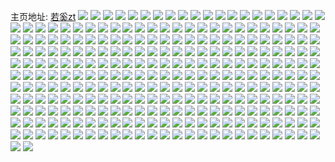 主页地址: [若奚zt](https://weibo.com/u/6126825936) 
![](https://wx4.sinaimg.cn/mw2000/006GDxjaly1h975k16fiej33402c0qv7.jpg) 
![](https://wx4.sinaimg.cn/mw2000/006GDxjaly1h975jzjzi9j33402c0hdv.jpg) 
![](https://wx4.sinaimg.cn/mw2000/006GDxjaly1h975k29331j31sc2dse82.jpg) 
![](https://wx4.sinaimg.cn/mw2000/006GDxjaly1h975k2mnuuj30zj1ben0x.jpg) 
![](https://wx4.sinaimg.cn/mw2000/006GDxjaly1h8v0ushclwj31sc2dsx6p.jpg) 
![](https://wx4.sinaimg.cn/mw2000/006GDxjaly1h8v0urs23oj31sc2dsu0x.jpg) 
![](https://wx4.sinaimg.cn/mw2000/006GDxjaly1h8v0ut9brlj31sc2dsqv5.jpg) 
![](https://wx4.sinaimg.cn/mw2000/006GDxjaly1h8v0uty6ydj31sc2csu0x.jpg) 
![](https://wx4.sinaimg.cn/mw2000/006GDxjaly1h8v0uunc84j31r62dsu0x.jpg) 
![](https://wx4.sinaimg.cn/mw2000/006GDxjaly1h8v0uveg2pj31sc2dsu0x.jpg) 
![](https://wx4.sinaimg.cn/mw2000/006GDxjaly1h8v0uw26vaj31sc2dsu0x.jpg) 
![](https://wx4.sinaimg.cn/mw2000/006GDxjaly1h8v0uwyp7hj31sc2dsqv5.jpg) 
![](https://wx4.sinaimg.cn/mw2000/006GDxjaly1h8v0uxs8ghj31sc2ds4qq.jpg) 
![](https://wx4.sinaimg.cn/mw2000/006GDxjaly1h8jwq7pzvtj31sc2dsnpd.jpg) 
![](https://wx4.sinaimg.cn/mw2000/006GDxjaly1h8jwq8lh25j31sc2dsqv5.jpg) 
![](https://wx4.sinaimg.cn/mw2000/006GDxjaly1h8jwq6uhbbj31sc2dsqv5.jpg) 
![](https://wx4.sinaimg.cn/mw2000/006GDxjaly1h7zv7nm2i3j31sc2dse82.jpg) 
![](https://wx4.sinaimg.cn/mw2000/006GDxjaly1h7zv7p1m89j31sc2dse82.jpg) 
![](https://wx4.sinaimg.cn/mw2000/006GDxjaly1h7opfkpz8hj31sc2dsb2a.jpg) 
![](https://wx4.sinaimg.cn/mw2000/006GDxjaly1h7np0avhlxj31sc2dsx6r.jpg) 
![](https://wx4.sinaimg.cn/mw2000/006GDxjaly1h7np0fr7suj31sc2dsx6r.jpg) 
![](https://wx4.sinaimg.cn/mw2000/006GDxjaly1h7np0599q4j31sc2dsx6r.jpg) 
![](https://wx4.sinaimg.cn/mw2000/006GDxjaly1h7np0k2vpmj31sc2ds1kz.jpg) 
![](https://wx4.sinaimg.cn/mw2000/006GDxjaly1h7bl0ssknmj31sc2ds7wh.jpg) 
![](https://wx4.sinaimg.cn/mw2000/006GDxjaly1h7bl0trhj5j31sc2dse82.jpg) 
![](https://wx4.sinaimg.cn/mw2000/006GDxjaly1h7bl0uqz9aj31sc2dsnh0.jpg) 
![](https://wx4.sinaimg.cn/mw2000/006GDxjaly1h7bl0r5vrfj31sc2ds1l5.jpg) 
![](https://wx4.sinaimg.cn/mw2000/006GDxjaly1h78av4ap3hj31u32r41kz.jpg) 
![](https://wx4.sinaimg.cn/mw2000/006GDxjaly1h78av5af39j31ql2lvnpe.jpg) 
![](https://wx4.sinaimg.cn/mw2000/006GDxjaly1h78av6f3znj31ub2rh4ij.jpg) 
![](https://wx4.sinaimg.cn/mw2000/006GDxjaly1h78av78ftvj31lz2ey4qq.jpg) 
![](https://wx4.sinaimg.cn/mw2000/006GDxjaly1h78av7yo8dj30wk1cv45o.jpg) 
![](https://wx4.sinaimg.cn/mw2000/006GDxjaly1h78av8gi4rj31591pv7wh.jpg) 
![](https://wx4.sinaimg.cn/mw2000/006GDxjaly1h72nl7rcw9j313u1gv185.jpg) 
![](https://wx4.sinaimg.cn/mw2000/006GDxjagy1h5p24f5qg1j32c03407wh.jpg) 
![](https://wx4.sinaimg.cn/mw2000/006GDxjagy1h5p24bv3a0j31sc2ds7l9.jpg) 
![](https://wx4.sinaimg.cn/mw2000/006GDxjagy1h5p24he62lj32c03404m7.jpg) 
![](https://wx4.sinaimg.cn/mw2000/006GDxjagy1h5p24iwf5gj31sc2dsu0y.jpg) 
![](https://wx4.sinaimg.cn/mw2000/006GDxjagy1h5hxppzwawj30zo256qv5.jpg) 
![](https://wx4.sinaimg.cn/mw2000/006GDxjagy1h4xi2qrl38j30zo2561ky.jpg) 
![](https://wx4.sinaimg.cn/mw2000/006GDxjagy1h4r5j66gw5j33344mo4qs.jpg) 
![](https://wx4.sinaimg.cn/mw2000/006GDxjagy1h4r5jbf1ukj33344moe88.jpg) 
![](https://wx4.sinaimg.cn/mw2000/006GDxjagy1h4nzk5lv6cj31900u0wjx.jpg) 
![](https://wx4.sinaimg.cn/mw2000/006GDxjagy1h4nzk3xijrj30ek0c8mxo.jpg) 
![](https://wx4.sinaimg.cn/mw2000/006GDxjagy1h4dgiedhraj31151cpe81.jpg) 
![](https://wx4.sinaimg.cn/mw2000/006GDxjagy1h4dgifcnv1j30w919ktsx.jpg) 
![](https://wx4.sinaimg.cn/mw2000/006GDxjagy1h4dgigc3yrj318y0kj1bw.jpg) 
![](https://wx4.sinaimg.cn/mw2000/006GDxjagy1h4co205zzkj335s23y1kx.jpg) 
![](https://wx4.sinaimg.cn/mw2000/006GDxjagy1h4b5q7qfi6j32ip1ognpd.jpg) 
![](https://wx4.sinaimg.cn/mw2000/006GDxjagy1h4b5q86ydzj30j60iz74w.jpg) 
![](https://wx4.sinaimg.cn/mw2000/006GDxjagy1gtspg4odzkj61900u0aej02.jpg) 
![](https://wx4.sinaimg.cn/mw2000/006GDxjagy1gtspfxezp3j60u0190jx902.jpg) 
![](https://wx4.sinaimg.cn/mw2000/006GDxjagy1gtspfyj1w7j61900u0qb402.jpg) 
![](https://wx4.sinaimg.cn/mw2000/006GDxjagy1gtspfzu265j60u019047w02.jpg) 
![](https://wx4.sinaimg.cn/mw2000/006GDxjagy1gtspg15jhjj60u0190gtj02.jpg) 
![](https://wx4.sinaimg.cn/mw2000/006GDxjagy1gtspg2bw3bj61900u00yq02.jpg) 
![](https://wx4.sinaimg.cn/mw2000/006GDxjagy1gtspfu13idj61900u0dlo02.jpg) 
![](https://wx4.sinaimg.cn/mw2000/006GDxjagy1gtspfw2t6nj61900u07d902.jpg) 
![](https://wx4.sinaimg.cn/mw2000/006GDxjagy1gtspg3kaqcj61900u0dnw02.jpg) 
![](https://wx4.sinaimg.cn/mw2000/006GDxjagy1gtitn2afegj31900u0tfc.jpg) 
![](https://wx4.sinaimg.cn/mw2000/006GDxjagy1gsikgnvwa4j318z0u010p.jpg) 
![](https://wx4.sinaimg.cn/mw2000/006GDxjagy1gsikgolr8fj30u018zdnp.jpg) 
![](https://wx4.sinaimg.cn/mw2000/006GDxjagy1gsikgp1pyzj30u018ztgz.jpg) 
![](https://wx4.sinaimg.cn/mw2000/006GDxjagy1gsikgo8pmdj30u018zgri.jpg) 
![](https://wx4.sinaimg.cn/mw2000/006GDxjagy1gsikgqa2h7j318z0u047d.jpg) 
![](https://wx4.sinaimg.cn/mw2000/006GDxjagy1gsikgpg9ixj30u018zwmx.jpg) 
![](https://wx4.sinaimg.cn/mw2000/006GDxjagy1gsikgquardj318z0u0thj.jpg) 
![](https://wx4.sinaimg.cn/mw2000/006GDxjagy1gsikgnenlmj318z0u0qc8.jpg) 
![](https://wx4.sinaimg.cn/mw2000/006GDxjagy1gsikgr7vl5j318z0u0ahh.jpg) 
![](https://wx4.sinaimg.cn/mw2000/006GDxjagy1gs3jx3cdjij30u0140grw.jpg) 
![](https://wx4.sinaimg.cn/mw2000/006GDxjagy1gs3jx2o009j30u0140gs5.jpg) 
![](https://wx4.sinaimg.cn/mw2000/006GDxjagy1grttyenxwzj31021c2nay.jpg) 
![](https://wx4.sinaimg.cn/mw2000/006GDxjagy1grsyj5sk5hj333k4n4b2g.jpg) 
![](https://wx4.sinaimg.cn/mw2000/006GDxjagy1grpqk3px74j31900u0n79.jpg) 
![](https://wx4.sinaimg.cn/mw2000/006GDxjagy1grpqka95kqj31900u07i2.jpg) 
![](https://wx4.sinaimg.cn/mw2000/006GDxjagy1grpqk1sdf6j31900u0tjj.jpg) 
![](https://wx4.sinaimg.cn/mw2000/006GDxjagy1grpqk4su2jj31900u047s.jpg) 
![](https://wx4.sinaimg.cn/mw2000/006GDxjagy1grpqk68i3cj30u0190wof.jpg) 
![](https://wx4.sinaimg.cn/mw2000/006GDxjagy1grpqk0896ej31900u014e.jpg) 
![](https://wx4.sinaimg.cn/mw2000/006GDxjagy1grpqk7b2w9j30u0190qbc.jpg) 
![](https://wx4.sinaimg.cn/mw2000/006GDxjagy1grpqk8k7x1j31900u07d3.jpg) 
![](https://wx4.sinaimg.cn/mw2000/006GDxjagy1grpqkbp4g5j31900u0k0u.jpg) 
![](https://wx4.sinaimg.cn/mw2000/006GDxjagy1grmgwrhf27j30u018zgva.jpg) 
![](https://wx4.sinaimg.cn/mw2000/006GDxjagy1grmgwsdacjj318z0u0dpi.jpg) 
![](https://wx4.sinaimg.cn/mw2000/006GDxjagy1grmgwqjt45j30u011ijzr.jpg) 
![](https://wx4.sinaimg.cn/mw2000/006GDxjagy1grmgwuqi52j318z0u0npe.jpg) 
![](https://wx4.sinaimg.cn/mw2000/006GDxjagy1gri537q0mgj30u019wqcf.jpg) 
![](https://wx4.sinaimg.cn/mw2000/006GDxjagy1gri536maioj317v0u0tj7.jpg) 
![](https://wx4.sinaimg.cn/mw2000/006GDxjagy1gri53958bgj30u0170woe.jpg) 
![](https://wx4.sinaimg.cn/mw2000/006GDxjaly1grhi1wbfgdj30u0140gr7.jpg) 
![](https://wx4.sinaimg.cn/mw2000/006GDxjaly1grhi1yg1c3j32tc480kjt.jpg) 
![](https://wx4.sinaimg.cn/mw2000/006GDxjagy1gquj4t02y3j30u0140dnn.jpg) 
![](https://wx4.sinaimg.cn/mw2000/006GDxjagy1gquj4twuldj30u0140ait.jpg) 
![](https://wx4.sinaimg.cn/mw2000/006GDxjagy1gq90b812fwj30yo0q0dhp.jpg) 
![](https://wx4.sinaimg.cn/mw2000/006GDxjagy1gq90b8mzunj318g1naabd.jpg) 
![](https://wx4.sinaimg.cn/mw2000/006GDxjagy1gq46wbn7m1j31400u0k2o.jpg) 
![](https://wx4.sinaimg.cn/mw2000/006GDxjagy1gq46wcfzw5j31400u0ajn.jpg) 
![](https://wx4.sinaimg.cn/mw2000/006GDxjagy1gq46wcwvopj30u0140jul.jpg) 
![](https://wx4.sinaimg.cn/mw2000/006GDxjagy1gq46wdxljaj30u0140411.jpg) 
![](https://wx4.sinaimg.cn/mw2000/006GDxjagy1gq46wf8go5j30u0140juq.jpg) 
![](https://wx4.sinaimg.cn/mw2000/006GDxjagy1gq2q5ftbm7j31900u0b2a.jpg) 
![](https://wx4.sinaimg.cn/mw2000/006GDxjagy1gq2q5jwpv0j31900u0npe.jpg) 
![](https://wx4.sinaimg.cn/mw2000/006GDxjagy1gq2q5ormjvj31900u0npd.jpg) 
![](https://wx4.sinaimg.cn/mw2000/006GDxjagy1gq2q5w8rzjj31900u0kjm.jpg) 
![](https://wx4.sinaimg.cn/mw2000/006GDxjagy1gq2q5qz3o7j31900u0npe.jpg) 
![](https://wx4.sinaimg.cn/mw2000/006GDxjagy1gq2q67l1ypj30u0190npe.jpg) 
![](https://wx4.sinaimg.cn/mw2000/006GDxjagy1gq2q6b6kkij31900u0kjm.jpg) 
![](https://wx4.sinaimg.cn/mw2000/006GDxjagy1gq2q58sbcsj31900u0npe.jpg) 
![](https://wx4.sinaimg.cn/mw2000/006GDxjagy1gq2q6f4alzj31900u0npe.jpg) 
![](https://wx4.sinaimg.cn/mw2000/006GDxjaly1goypuxabiej31400u010q.jpg) 
![](https://wx4.sinaimg.cn/mw2000/006GDxjaly1gojjycbz9zj31900u0npe.jpg) 
![](https://wx4.sinaimg.cn/mw2000/006GDxjaly1gnqerpcit1j31900u0hdu.jpg) 
![](https://wx4.sinaimg.cn/mw2000/006GDxjaly1gnqersnehdj31900u0hdu.jpg) 
![](https://wx4.sinaimg.cn/mw2000/006GDxjaly1gnqervun40j31900u0hdu.jpg) 
![](https://wx4.sinaimg.cn/mw2000/006GDxjaly1gnqeryznxcj31900u07wi.jpg) 
![](https://wx4.sinaimg.cn/mw2000/006GDxjaly1gnqes30yohj30u0190qv6.jpg) 
![](https://wx4.sinaimg.cn/mw2000/006GDxjaly1gnqes6jam7j30u0190qv6.jpg) 
![](https://wx4.sinaimg.cn/mw2000/006GDxjaly1gnqerlsttxj31900u0hdu.jpg) 
![](https://wx4.sinaimg.cn/mw2000/006GDxjaly1gnqesakkwaj30u0190hdu.jpg) 
![](https://wx4.sinaimg.cn/mw2000/006GDxjaly1gnqesfhtzuj31900u0x6q.jpg) 
![](https://wx4.sinaimg.cn/mw2000/006GDxjaly1gnir5lkxftj31900u0gti.jpg) 
![](https://wx4.sinaimg.cn/mw2000/006GDxjaly1gcqzd4x9emj30u0140djt.jpg) 
![](https://wx4.sinaimg.cn/mw2000/006GDxjaly1gcqzd5tx6yj30u0140tc5.jpg) 
![](https://wx4.sinaimg.cn/mw2000/006GDxjaly1gcqzd6ppt4j30u014041p.jpg) 
![](https://wx4.sinaimg.cn/mw2000/006GDxjaly1gcqzd7pqocj30u0140djl.jpg) 
![](https://wx4.sinaimg.cn/mw2000/006GDxjaly1gcqzd8qdmvj30u014042d.jpg) 
![](https://wx4.sinaimg.cn/mw2000/006GDxjaly1gcqzd9slqdj30u0140juv.jpg) 
![](https://wx4.sinaimg.cn/mw2000/006GDxjaly1gcqzdari95j30u01400wa.jpg) 
![](https://wx4.sinaimg.cn/mw2000/006GDxjaly1gcqzdbsnz7j30u0140gp7.jpg) 
![](https://wx4.sinaimg.cn/mw2000/006GDxjaly1gcqzdcl442j30u0140acw.jpg) 
![](https://wx4.sinaimg.cn/mw2000/006GDxjaly1gbigtqtqmhj31w02ioe81.jpg) 
![](https://wx4.sinaimg.cn/mw2000/006GDxjaly1gbigts59psj31w02iob29.jpg) 
![](https://wx4.sinaimg.cn/mw2000/006GDxjaly1gbigtt4pazj31w02ioe81.jpg) 
![](https://wx4.sinaimg.cn/mw2000/006GDxjaly1gbigtv20guj31w02iob29.jpg) 
![](https://wx4.sinaimg.cn/mw2000/006GDxjaly1gbigtwzkdsj31w02ioe81.jpg) 
![](https://wx4.sinaimg.cn/mw2000/006GDxjaly1gbigtynsmij31w02io4qp.jpg) 
![](https://wx4.sinaimg.cn/mw2000/006GDxjaly1gbigu06mo3j31w02ioe81.jpg) 
![](https://wx4.sinaimg.cn/mw2000/006GDxjaly1gbigu30oi2j31w02iob29.jpg) 
![](https://wx4.sinaimg.cn/mw2000/006GDxjaly1gbigu4bw00j31w02iob29.jpg) 
![](https://wx4.sinaimg.cn/mw2000/006GDxjaly1gb3e6m3qhuj31900u010e.jpg) 
![](https://wx4.sinaimg.cn/mw2000/006GDxjaly1gb3e6n27zrj30u019078g.jpg) 
![](https://wx4.sinaimg.cn/mw2000/006GDxjaly1g93pfw3maqj30u0140tel.jpg) 
![](https://wx4.sinaimg.cn/mw2000/006GDxjaly1g93pfxfbbnj30u01400yg.jpg) 
![](https://wx4.sinaimg.cn/mw2000/006GDxjaly1g90yvckq93j30u00u0tcb.jpg) 
![](https://wx4.sinaimg.cn/mw2000/006GDxjaly1g90yve54m3j30u00u0jux.jpg) 
![](https://wx4.sinaimg.cn/mw2000/006GDxjaly1g7vemo1906j318g1n97eo.jpg) 
![](https://wx4.sinaimg.cn/mw2000/006GDxjaly1g7jz7yejexj31hc142n92.jpg) 
![](https://wx4.sinaimg.cn/mw2000/006GDxjaly1g7jz7yrj8dj31hc142n9n.jpg) 
![](https://wx4.sinaimg.cn/mw2000/006GDxjaly1g779zae04wj31nd18gdqn.jpg) 
![](https://wx4.sinaimg.cn/mw2000/006GDxjaly1g5zll3t11bj30k0140goe.jpg) 
![](https://wx4.sinaimg.cn/mw2000/006GDxjaly1g5zll4fyqdj30k0140gou.jpg) 
![](https://wx4.sinaimg.cn/mw2000/006GDxjaly1g5zll534v3j30k0140n0b.jpg) 
![](https://wx4.sinaimg.cn/mw2000/006GDxjaly1g5jv7yc4wtj333k4n41l5.jpg) 
![](https://wx4.sinaimg.cn/mw2000/006GDxjaly1g540cjkqwzj30u0140te7.jpg) 
![](https://wx4.sinaimg.cn/mw2000/006GDxjaly1g540ckdf5xj30u014079t.jpg) 
![](https://wx4.sinaimg.cn/mw2000/006GDxjaly1g540cl72l0j30u0140q8h.jpg) 
![](https://wx4.sinaimg.cn/mw2000/006GDxjaly1g540cm0z9ej30u0140n30.jpg) 
![](https://wx4.sinaimg.cn/mw2000/006GDxjaly1g4w7s4j0jfj30u018zn2p.jpg) 
![](https://wx4.sinaimg.cn/mw2000/006GDxjaly1g4k74ncgoaj31401hcb29.jpg) 
![](https://wx4.sinaimg.cn/mw2000/006GDxjaly1g3u5fgsrkaj343c64wnpj.jpg) 
![](https://wx4.sinaimg.cn/mw2000/006GDxjaly1g3tnqicryhj30u0140n0z.jpg) 
![](https://wx4.sinaimg.cn/mw2000/006GDxjaly1g2p6vi1ng5j364w43cheb.jpg) 
![](https://wx4.sinaimg.cn/mw2000/006GDxjaly1g0bzeei0sbj30xc1e01kx.jpg) 
![](https://wx4.sinaimg.cn/mw2000/006GDxjaly1g0bzefgn5oj31e00xc1kx.jpg) 
![](https://wx4.sinaimg.cn/mw2000/006GDxjaly1g0bzegpz1ij30xc1e04qp.jpg) 
![](https://wx4.sinaimg.cn/mw2000/006GDxjaly1g0bzehdmasj30xc1e0qtg.jpg) 
![](https://wx4.sinaimg.cn/mw2000/006GDxjaly1g0bzeidhxmj31e00xc4qp.jpg) 
![](https://wx4.sinaimg.cn/mw2000/006GDxjaly1g0bzeizwwoj31e00xc4qp.jpg) 
![](https://wx4.sinaimg.cn/mw2000/006GDxjaly1g0bzejjkvwj31e00xce70.jpg) 
![](https://wx4.sinaimg.cn/mw2000/006GDxjaly1g0buzeb0ukj31e00xc7wh.jpg) 
![](https://wx4.sinaimg.cn/mw2000/006GDxjaly1g0buzfhelhj31e00xc7wh.jpg) 
![](https://wx4.sinaimg.cn/mw2000/006GDxjaly1g0buzgalhej30xc1e04qp.jpg) 
![](https://wx4.sinaimg.cn/mw2000/006GDxjaly1g0buzgo6ysj30qo140wj9.jpg) 
![](https://wx4.sinaimg.cn/mw2000/006GDxjaly1g0buzgxmz6j30qo140ju4.jpg) 
![](https://wx4.sinaimg.cn/mw2000/006GDxjaly1g0buzh7oaoj30u01900y7.jpg) 
![](https://wx4.sinaimg.cn/mw2000/006GDxjaly1g0buzhlx86j30u0190q89.jpg) 
![](https://wx4.sinaimg.cn/mw2000/006GDxjaly1g0buzl3oawj33344mob2d.jpg) 
![](https://wx4.sinaimg.cn/mw2000/006GDxjaly1g0buzo2yf3j34mo334qv8.jpg) 
![](https://wx4.sinaimg.cn/mw2000/006GDxjaly1g09knich0zj31400qoaem.jpg) 
![](https://wx4.sinaimg.cn/mw2000/006GDxjaly1g09knjmtgqj30qo140gpw.jpg) 
![](https://wx4.sinaimg.cn/mw2000/006GDxjaly1g09knl1zqgj30u01900y5.jpg) 
![](https://wx4.sinaimg.cn/mw2000/006GDxjaly1g09knmitwnj30u0190tdm.jpg) 
![](https://wx4.sinaimg.cn/mw2000/006GDxjaly1g02pltzhyyj313b0u0ahk.jpg) 
![](https://wx4.sinaimg.cn/mw2000/006GDxjaly1g02plx9k4qj31400u0th6.jpg) 
![](https://wx4.sinaimg.cn/mw2000/006GDxjaly1g02pm0i5nyj31400u0459.jpg) 
![](https://wx4.sinaimg.cn/mw2000/006GDxjaly1g02pmo4mkwj30u0140ahe.jpg) 
![](https://wx4.sinaimg.cn/mw2000/006GDxjaly1g02plrb14gj30zk0hswev.jpg) 
![](https://wx4.sinaimg.cn/mw2000/006GDxjaly1g02pmr4txdj30u0140n4g.jpg) 
![](https://wx4.sinaimg.cn/mw2000/006GDxjaly1g02pmtqfmjj31400u0q8a.jpg) 
![](https://wx4.sinaimg.cn/mw2000/006GDxjaly1g02pmwcny2j31400u0qa0.jpg) 
![](https://wx4.sinaimg.cn/mw2000/006GDxjaly1g02pmz05zaj30u0140ah6.jpg) 
![](https://wx4.sinaimg.cn/mw2000/006GDxjaly1g02pgpck6nj30u0140aen.jpg) 
![](https://wx4.sinaimg.cn/mw2000/006GDxjaly1g02pgrpfanj30u015zguo.jpg) 
![](https://wx4.sinaimg.cn/mw2000/006GDxjaly1g02pgtsvqzj30u015iq7g.jpg) 
![](https://wx4.sinaimg.cn/mw2000/006GDxjaly1g02pgwfr4vj30u014oqbz.jpg) 
![](https://wx4.sinaimg.cn/mw2000/006GDxjaly1g02pgyqwxcj31400u0jvh.jpg) 
![](https://wx4.sinaimg.cn/mw2000/006GDxjaly1g02ph1fs7lj31400u0n14.jpg) 
![](https://wx4.sinaimg.cn/mw2000/006GDxjaly1g02ph3tyj5j30u015utfa.jpg) 
![](https://wx4.sinaimg.cn/mw2000/006GDxjaly1g02ph7wdspj30u015i448.jpg) 
![](https://wx4.sinaimg.cn/mw2000/006GDxjaly1g02phcnvfpj315p0u0gtu.jpg) 
![](https://wx4.sinaimg.cn/mw2000/006GDxjaly1fzzcprl7xkj31400u0wxh.jpg) 
![](https://wx4.sinaimg.cn/mw2000/006GDxjaly1fzzcpt2j38j30u0140wvs.jpg) 
![](https://wx4.sinaimg.cn/mw2000/006GDxjaly1fzzcpuhqszj32o03k0kjn.jpg) 
![](https://wx4.sinaimg.cn/mw2000/006GDxjaly1fzzcpw5w23j32o03k0kjn.jpg) 
![](https://wx4.sinaimg.cn/mw2000/006GDxjaly1fzzcpyghxrj32o03k0kjn.jpg) 
![](https://wx4.sinaimg.cn/mw2000/006GDxjaly1fzzcpyzmamj31hc1400zi.jpg) 
![](https://wx4.sinaimg.cn/mw2000/006GDxjaly1fzzcq4nzrcj35o23s4e8f.jpg) 
![](https://wx4.sinaimg.cn/mw2000/006GDxjaly1fzzcqc7zqxj337k4tcx73.jpg) 
![](https://wx4.sinaimg.cn/mw2000/006GDxjaly1fzzcqe0scmj30pq0hsjs5.jpg) 
![](https://wx4.sinaimg.cn/mw2000/006GDxjaly1fzzcmdqmp4j31400u0wxh.jpg) 
![](https://wx4.sinaimg.cn/mw2000/006GDxjaly1fzzcme37dwj30u0140wvs.jpg) 
![](https://wx4.sinaimg.cn/mw2000/006GDxjaly1fyjd3sb3s8j313z0qotee.jpg) 
![](https://wx4.sinaimg.cn/mw2000/006GDxjaly1fyjd3zayoqj313z0qownm.jpg) 
![](https://wx4.sinaimg.cn/mw2000/006GDxjaly1fyjd46ac9xj30qo13zajf.jpg) 
![](https://wx4.sinaimg.cn/mw2000/006GDxjaly1fyjd4e4epej30qo13zwn1.jpg) 
![](https://wx4.sinaimg.cn/mw2000/006GDxjaly1fyc7fdol4nj31400qo0yf.jpg) 
![](https://wx4.sinaimg.cn/mw2000/006GDxjaly1fyc7fflecgj30qo140dlh.jpg) 
![](https://wx4.sinaimg.cn/mw2000/006GDxjaly1fyc7fhn1g4j30qo1400za.jpg) 
![](https://wx4.sinaimg.cn/mw2000/006GDxjaly1fyc7fjr1b8j30qo140jxr.jpg) 
![](https://wx4.sinaimg.cn/mw2000/006GDxjaly1fyc7floub3j31400qo79d.jpg) 
![](https://wx4.sinaimg.cn/mw2000/006GDxjaly1fyc7fnsf2jj31400qo0z8.jpg) 
![](https://wx4.sinaimg.cn/mw2000/006GDxjaly1fy5k44tprhj30zk0qo77m.jpg) 
![](https://wx4.sinaimg.cn/mw2000/006GDxjaly1fy5k47ul1jj30qo10wgr5.jpg) 
![](https://wx4.sinaimg.cn/mw2000/006GDxjaly1fy5k4b1y4pj30qo1020zh.jpg) 
![](https://wx4.sinaimg.cn/mw2000/006GDxjaly1fy5k4jai3tj30zj0qojvr.jpg) 
![](https://wx4.sinaimg.cn/mw2000/006GDxjaly1fy5k4lvm24j30qo0zkq6k.jpg) 
![](https://wx4.sinaimg.cn/mw2000/006GDxjaly1fy5k4oy911j30qo108ag6.jpg) 
![](https://wx4.sinaimg.cn/mw2000/006GDxjaly1fy5k4s2pq6j30qo0zkaeo.jpg) 
![](https://wx4.sinaimg.cn/mw2000/006GDxjaly1fy5k4vaflqj30qo0zkn1g.jpg) 
![](https://wx4.sinaimg.cn/mw2000/006GDxjaly1fy5k4xw9jzj30qo0zkn0w.jpg) 
![](https://wx4.sinaimg.cn/mw2000/006GDxjaly1fx36yxhm8ij313y0qowiw.jpg) 
![](https://wx4.sinaimg.cn/mw2000/006GDxjaly1fx36z298e3j30qo13y78q.jpg) 
![](https://wx4.sinaimg.cn/mw2000/006GDxjaly1fx36z7gmv9j30qo13ytes.jpg) 
![](https://wx4.sinaimg.cn/mw2000/006GDxjaly1fx36zcjb7wj313y0qoadk.jpg) 
![](https://wx4.sinaimg.cn/mw2000/006GDxjaly1fx36zi8bz9j30qo13y44t.jpg) 
![](https://wx4.sinaimg.cn/mw2000/006GDxjaly1fx36zp2u2uj30qo13y44c.jpg) 
![](https://wx4.sinaimg.cn/mw2000/006GDxjaly1fx36zsoxxcj30kw0dyk5u.jpg) 
![](https://wx4.sinaimg.cn/mw2000/006GDxjaly1fx3700dneej313y0qo7b9.jpg) 
![](https://wx4.sinaimg.cn/mw2000/006GDxjaly1fx370k9ab2j30qo13ygqd.jpg) 
![](https://wx4.sinaimg.cn/mw2000/006GDxjaly1fvzv2yshuoj30qo0jxmzg.jpg) 
![](https://wx4.sinaimg.cn/mw2000/006GDxjaly1fvw1s8yslcj31400qoag4.jpg) 
![](https://wx4.sinaimg.cn/mw2000/006GDxjaly1fvw1sb3mu6j30qo140qaj.jpg) 
![](https://wx4.sinaimg.cn/mw2000/006GDxjaly1fvw1scd60mj30qo1407c5.jpg) 
![](https://wx4.sinaimg.cn/mw2000/006GDxjaly1fvw1sdhpz7j31400qo79r.jpg) 
![](https://wx4.sinaimg.cn/mw2000/006GDxjaly1fvw1sekqlsj31bi0qon3u.jpg) 
![](https://wx4.sinaimg.cn/mw2000/006GDxjaly1fvw1sfgi50j31400qo0xn.jpg) 
![](https://wx4.sinaimg.cn/mw2000/006GDxjaly1fusz3dxe7aj30qo1be7wh.jpg) 
![](https://wx4.sinaimg.cn/mw2000/006GDxjaly1fusz3f3sojj311p0qojy0.jpg) 
![](https://wx4.sinaimg.cn/mw2000/006GDxjaly1fusz3g61nwj311m0qoqb7.jpg) 
![](https://wx4.sinaimg.cn/mw2000/006GDxjaly1fusz3h4r1vj311p0qojy0.jpg) 
![](https://wx4.sinaimg.cn/mw2000/006GDxjaly1fusz3hr307j30nl0qldkj.jpg) 
![](https://wx4.sinaimg.cn/mw2000/006GDxjaly1fusz3ipk5hj30qo0qo422.jpg) 
![](https://wx4.sinaimg.cn/mw2000/006GDxjaly1fusz3j21a3j30g705ygls.jpg) 
![](https://wx4.sinaimg.cn/mw2000/006GDxjaly1fusz3jdq0wj306x07bglr.jpg) 
![](https://wx4.sinaimg.cn/mw2000/006GDxjaly1fusz3jlmuwj3053055gli.jpg) 
![](https://wx4.sinaimg.cn/mw2000/006GDxjagy1fsvsxuip6gj30qo13z43d.jpg) 
![](https://wx4.sinaimg.cn/mw2000/006GDxjagy1fsvsxy3z3wj30qo13zq7t.jpg) 
![](https://wx4.sinaimg.cn/mw2000/006GDxjagy1fsvsy1qlckj30qo13zq85.jpg) 
![](https://wx4.sinaimg.cn/mw2000/006GDxjagy1fsvsy4a2g1j30qo13zq82.jpg) 
![](https://wx4.sinaimg.cn/mw2000/006GDxjagy1fsvh56ddpbj313r0qo444.jpg) 
![](https://wx4.sinaimg.cn/mw2000/006GDxjagy1fsvh59v6gcj30qo0y445b.jpg) 
![](https://wx4.sinaimg.cn/mw2000/006GDxjagy1fsvh5c54csj31400qogqf.jpg) 
![](https://wx4.sinaimg.cn/mw2000/006GDxjagy1fsvh5e7q3oj30qo0wyn1e.jpg) 
![](https://wx4.sinaimg.cn/mw2000/006GDxjaly1fr4c8c66ktj30qo4ps7un.jpg) 
![](https://wx4.sinaimg.cn/mw2000/006GDxjaly1fr4c8ew4avj313y0qotd3.jpg) 
![](https://wx4.sinaimg.cn/mw2000/006GDxjaly1fr4c8ht3kwj30qo13y7d0.jpg) 
![](https://wx4.sinaimg.cn/mw2000/006GDxjaly1fr4c8m3bxij30qo13yalq.jpg) 
![](https://wx4.sinaimg.cn/mw2000/006GDxjaly1fr4c8p4d98j313y0qodl9.jpg) 
![](https://wx4.sinaimg.cn/mw2000/006GDxjaly1fr4c8s6cwrj313y0qo10m.jpg) 
![](https://wx4.sinaimg.cn/mw2000/006GDxjaly1fr4c8v7bwjj313y0qo7au.jpg) 
![](https://wx4.sinaimg.cn/mw2000/006GDxjaly1fr4c8yq9pcj313y0qo11b.jpg) 
![](https://wx4.sinaimg.cn/mw2000/006GDxjaly1fr4c91xdhij313y0qo47e.jpg) 
